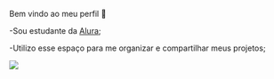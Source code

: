 Bem vindo ao meu perfil 🖤

-Sou estudante da [Alura](https://www.alura.com.br);

-Utilizo esse espaço para me organizar e compartilhar meus projetos;


![](https://media.tenor.com/IMSgpeyvQ5wAAAAj/kameto-wow-luffy-hat.gif)
